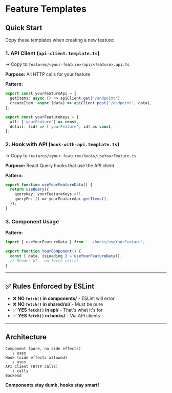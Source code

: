 # Feature Templates

## Quick Start

Copy these templates when creating a new feature:

### 1. API Client (`api-client.template.ts`)
→ Copy to `features/<your-feature>/api/<feature>.api.ts`

**Purpose:** All HTTP calls for your feature

**Pattern:**
```typescript
export const yourFeatureApi = {
  getItems: async () => apiClient.get('/endpoint'),
  createItem: async (data) => apiClient.post('/endpoint', data),
};

export const yourFeatureKeys = {
  all: ['yourFeature'] as const,
  detail: (id) => ['yourFeature', id] as const,
};
```

### 2. Hook with API (`hook-with-api.template.ts`)
→ Copy to `features/<your-feature>/hooks/useYourFeature.ts`

**Purpose:** React Query hooks that use the API client

**Pattern:**
```typescript
export function useYourFeatureData() {
  return useQuery({
    queryKey: yourFeatureKeys.all,
    queryFn: () => yourFeatureApi.getItems(),
  });
}
```

### 3. Component Usage

**Pattern:**
```typescript
import { useYourFeatureData } from '../hooks/useYourFeature';

export function YourComponent() {
  const { data, isLoading } = useYourFeatureData();
  // Render UI - no fetch calls!
}
```

---

## ✅ Rules Enforced by ESLint

- ❌ **NO `fetch()` in components/** - ESLint will error
- ❌ **NO `fetch()` in shared/ui/** - Must be pure
- ✅ **YES `fetch()` in api/** - That's what it's for
- ✅ **YES `fetch()` in hooks/** - Via API clients

---

## Architecture

```
Component (pure, no side effects)
   ↓ uses
Hook (side effects allowed)
   ↓ uses
API Client (HTTP calls)
   ↓ calls
Backend
```

**Components stay dumb, hooks stay smart!**

